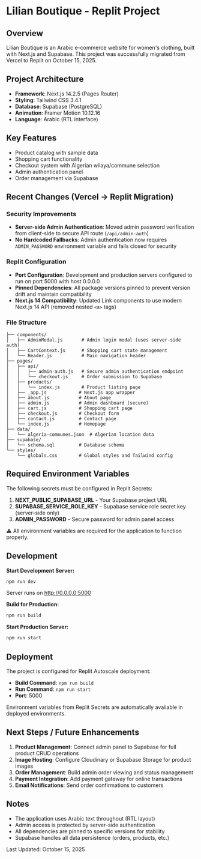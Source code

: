# Lilian Boutique - Replit Project

## Overview
Lilian Boutique is an Arabic e-commerce website for women's clothing, built with Next.js and Supabase. This project was successfully migrated from Vercel to Replit on October 15, 2025.

## Project Architecture
- **Framework**: Next.js 14.2.5 (Pages Router)
- **Styling**: Tailwind CSS 3.4.1
- **Database**: Supabase (PostgreSQL)
- **Animation**: Framer Motion 10.12.16
- **Language**: Arabic (RTL interface)

## Key Features
- Product catalog with sample data
- Shopping cart functionality
- Checkout system with Algerian wilaya/commune selection
- Admin authentication panel
- Order management via Supabase

## Recent Changes (Vercel → Replit Migration)

### Security Improvements
- **Server-side Admin Authentication**: Moved admin password verification from client-side to secure API route (`/api/admin-auth`)
- **No Hardcoded Fallbacks**: Admin authentication now requires `ADMIN_PASSWORD` environment variable and fails closed for security

### Replit Configuration
- **Port Configuration**: Development and production servers configured to run on port 5000 with host 0.0.0.0
- **Pinned Dependencies**: All package versions pinned to prevent version drift and maintain compatibility
- **Next.js 14 Compatibility**: Updated Link components to use modern Next.js 14 API (removed nested `<a>` tags)

### File Structure
```
├── components/
│   ├── AdminModal.js       # Admin login modal (uses server-side auth)
│   ├── CartContext.js      # Shopping cart state management
│   └── Header.js           # Main navigation header
├── pages/
│   ├── api/
│   │   ├── admin-auth.js   # Secure admin authentication endpoint
│   │   └── checkout.js     # Order submission to Supabase
│   ├── products/
│   │   └── index.js        # Product listing page
│   ├── _app.js            # Next.js app wrapper
│   ├── about.js           # About page
│   ├── admin.js           # Admin dashboard (secure)
│   ├── cart.js            # Shopping cart page
│   ├── checkout.js        # Checkout form
│   ├── contact.js         # Contact page
│   └── index.js           # Homepage
├── data/
│   └── algeria-communes.json  # Algerian location data
├── supabase/
│   └── schema.sql         # Database schema
└── styles/
    └── globals.css        # Global styles and Tailwind config
```

## Required Environment Variables

The following secrets must be configured in Replit Secrets:

1. **NEXT_PUBLIC_SUPABASE_URL** - Your Supabase project URL
2. **SUPABASE_SERVICE_ROLE_KEY** - Supabase service role secret key (server-side only)
3. **ADMIN_PASSWORD** - Secure password for admin panel access

⚠️ All environment variables are required for the application to function properly.

## Development

**Start Development Server:**
```bash
npm run dev
```
Server runs on http://0.0.0.0:5000

**Build for Production:**
```bash
npm run build
```

**Start Production Server:**
```bash
npm run start
```

## Deployment

The project is configured for Replit Autoscale deployment:
- **Build Command**: `npm run build`
- **Run Command**: `npm run start`
- **Port**: 5000

Environment variables from Replit Secrets are automatically available in deployed environments.

## Next Steps / Future Enhancements

1. **Product Management**: Connect admin panel to Supabase for full product CRUD operations
2. **Image Hosting**: Configure Cloudinary or Supabase Storage for product images
3. **Order Management**: Build admin order viewing and status management
4. **Payment Integration**: Add payment gateway for online transactions
5. **Email Notifications**: Send order confirmations to customers

## Notes

- The application uses Arabic text throughout (RTL layout)
- Admin access is protected by server-side authentication
- All dependencies are pinned to specific versions for stability
- Supabase handles all data persistence (orders, products, etc.)

Last Updated: October 15, 2025
